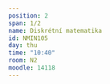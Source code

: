```yaml
---
position: 2
span: 1/2
name: Diskrétní matematika
id: NMIN105
day: thu
time: "10:40"
room: N2
moodle: 14118
---
```

